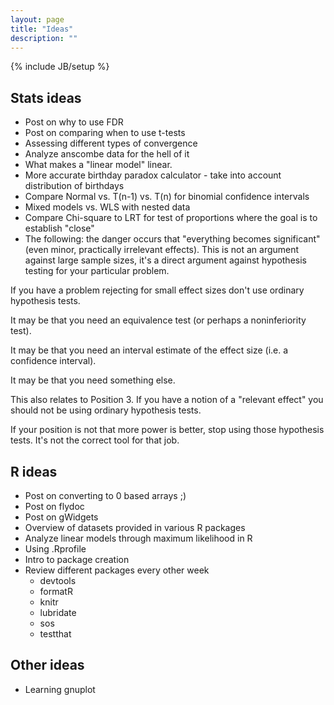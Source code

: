 ```yaml
---
layout: page
title: "Ideas"
description: ""
---
```

{% include JB/setup %}

## Stats ideas

 - Post on why to use FDR
 - Post on comparing when to use t-tests
 - Assessing different types of convergence
 - Analyze anscombe data for the hell of it
 - What makes a "linear model" linear.
 - More accurate birthday paradox calculator - take into account distribution of birthdays
 - Compare Normal vs. T(n-1) vs. T(n) for binomial confidence intervals
 - Mixed models vs. WLS with nested data
 - Compare Chi-square to LRT for test of proportions
      where the goal is to establish "close"
 - The following:
the danger occurs that "everything becomes significant" (even minor, practically irrelevant effects).
This is not an argument against large sample sizes, it's a direct argument against hypothesis testing for your particular problem.

If you have a problem rejecting for small effect sizes don't use ordinary hypothesis tests.

It may be that you need an equivalence test (or perhaps a noninferiority test).

It may be that you need an interval estimate of the effect size (i.e. a confidence interval).

It may be that you need something else.

This also relates to Position 3. If you have a notion of a "relevant effect" you should not be using ordinary hypothesis tests.

If your position is not that more power is better, stop using those hypothesis tests. It's not the correct tool for that job.

## R ideas

 - Post on converting to 0 based arrays ;)
 - Post on flydoc
 - Post on gWidgets
 - Overview of datasets provided in various R packages
 - Analyze linear models through maximum likelihood in R
 - Using .Rprofile
 - Intro to package creation
 - Review different packages every other week
   - devtools
   - formatR
   - knitr
   - lubridate
   - sos
   - testthat

## Other ideas

 - Learning gnuplot
